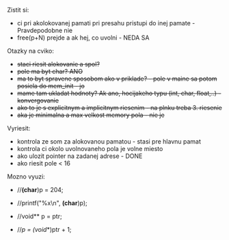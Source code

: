 Zistit si:
* ci pri akolokovanej pamati pri presahu pristupi do inej pamate - Pravdepodobne nie
* free(p+N) prejde a ak hej, co uvolni - NEDA SA

Otazky na cviko:
* ~~staci riesit alokovanie a spol?~~
* ~~pole ma byt char? ANO~~
* ~~ma to byt spravene sposobom ako v priklade? - pole v maine sa potom posiela do mem_init - jo~~
* ~~mame tam ukladat hodnoty? Ak ano, hocijakeho typu (int, char, float,..) - konvergovanie~~
* ~~ako to je s explicitnym a implicitnym riesenim - na plnku treba 3. riesenie~~
* ~~aka je minimalna a max velkost memory pola - nie je~~

Vyriesit:
* kontrola ze som za alokovanou pamatou - stasi pre hlavnu pamat
* kontrola ci okolo uvolnovaneho pola je volne miesto
* ako ulozit pointer na zadanej adrese - DONE
* ako riesit pole < 16

Mozno vyuzi:
*	//**(char**)p = 204;
*	//printf("%x\n", **(char**)p);

*	//void** p = ptr;
*	//*p = (void**)ptr + 1;